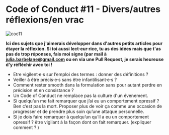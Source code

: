 
# Code of Conduct #11 - Divers/autres réflexions/en vrac

![coc11](https://raw.githubusercontent.com/Julia-barbelane/reflexions/master/photos/code-of-conduct/coc-11.png)

**Ici des sujets que j'aimerais développer dans d'autres petits articles pour étayer la réflexion. Si toi aussi lect·eur·rice, tu as des idées mais que t'as pas de trop réponses, fais moi signe (par mail à julia.barbelane@gmail.com ou en via une Pull Request, je serais heureuse d'y réfléchir avec toi !**

- Etre vigilent·e·s sur l’emploi des termes : donner des définitions ?
- Veiller à être précis·e·s sans être infantilisant·e·s ?
- Comment rester smooth dans la formulation sans pour autant perdre en précision et en consistance ?
- Un Code of Conduct ne remplace pas la culture d'un évenement.
- Si quelqu’un me fait remarquer que j’ai eu un comportement opressif ? Ben c’est pas la mort. Proposer plus de voir ça comme une occasion de progresser et de prendre plus soin qu’une attaque personnelle.
- Si je dois faire remarquer à quelqu’un qu’il a eu un comportement opressif ? être vigilant à la façon dont on fait remarquer. (expliquer comment ? )
